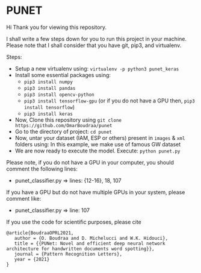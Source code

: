 # PUNET
Hi Thank you for viewing this repository.

I shall write a few steps down for you to run this project in your machine.
Please note that I shall consider that you have git, pip3, and virtualenv.

Steps:
* Setup a new virtualenv using: `virtualenv -p python3 punet_keras`
* Install some essential packages using:
	- `pip3 install numpy`
	- `pip3 install pandas`
	- `pip3 install opencv-python`
	- `pip3 install tensorflow-gpu` (or if you do not have a GPU then, `pip3 install tensorflow`)
	- `pip3 install keras`
* Now, Clone this repository using `git clone https://github.com/OmarBoudraa/punet`
* Go to the directory of project: `cd punet`
* Now, untar your dataset (IAM, ESP or others) present in `images` & `xml` folders using:
	In this example, we make use of famous GW dataset
* We are now ready to execute the model. Execute: `python punet.py`

Please note, if you do not have a GPU in your computer, you should comment the following lines:
- punet_classifier.py => lines: {12-16}, 18, 107

If you have a GPU but do not have multiple GPUs in your system, please comment like:
- punet_classifier.py => line: 107

If you use the code for scientific purposes, please cite
```
@article{BoudraaOPRL2021,
   author = {O. Boudraa and D. Michelucci and W.K. Hidouci},
   title = {{PUNet: Novel and efficient deep neural network architecture for handwritten documents word spotting}},
   journal = {Pattern Recognition Letters},
   year = {2021}
}

